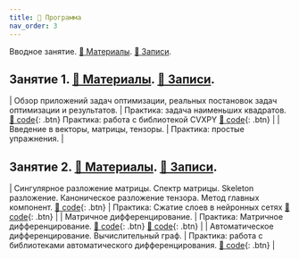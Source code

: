 ```yaml
---
title: 🚀 Программа
nav_order: 3
---
```


Вводное занятие. [📄 Материалы](/presentations/intro_info.pdf). [📝 Записи](/notes/intro_info.pdf).

## Занятие 1. [📄 Материалы](/presentations/1.pdf). [📝 Записи](/notes/1.pdf).

| Обзор приложений задач оптимизации, реальных постановок задач оптимизации и результатов.    | Практика: задача наименьших квадратов. [🐍 code](https://colab.research.google.com/github/MerkulovDaniil/sber219/blob/main/notebooks/1_1.ipynb){: .btn}  Практика: работа с библиотекой CVXPY [🐍 code](https://colab.research.google.com/github/MerkulovDaniil/sber219/blob/main/notebooks/1_2.ipynb){: .btn}      |
| Введение в векторы, матрицы, тензоры.  | Практика: простые упражнения.   |

## Занятие 2. [📄 Материалы](/presentations/2.pdf). [📝 Записи](/notes/2.pdf).

| Сингулярное разложение матрицы. Спектр матрицы. Skeleton разложение. Каноническое разложение тензора. Метод главных компонент. [🐍 code](https://colab.research.google.com/github/MerkulovDaniil/sber235/blob/main/notebooks/matrix_and_tensors_basics.ipynb){: .btn}  | Практика: Сжатие слоев в нейронных сетях  [🐍 code](https://colab.research.google.com/github/MerkulovDaniil/sber235/blob/main/notebooks/SK_FC.ipynb){: .btn}    |
| Матричное дифференцирование.        | Практика: Матричное дифференцирование. [🐍 code](https://colab.research.google.com/github/MerkulovDaniil/sber219/blob/main/notebooks/2_1.ipynb){: .btn}   [🐍 code](https://colab.research.google.com/github/MerkulovDaniil/sber219/blob/main/notebooks/2_2.ipynb){: .btn}     |
| Автоматическое дифференцирование. Вычислительный граф. | Практика: работа с библиотеками автоматического дифференцирования. [🐍 code](https://colab.research.google.com/github/MerkulovDaniil/sber219/blob/main/notebooks/2_3.ipynb){: .btn}       |